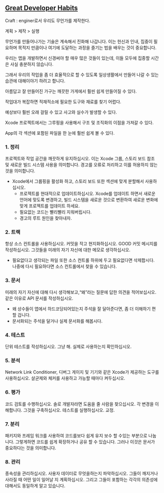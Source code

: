 ## [Great Developer Habits](https://developer.apple.com/videos/play/wwdc2019/239/?time=598)

Craft : enginer로서 우리도 무언가를 제작한다.


 계획 > 제작 > 실행

무언가를 만들어나가는 기술은 계속해서 진화해 나갑니다. 이는 헌신과 인내, 집중이 필요하며 목적지 만큼이나 여기에 도달하는 과정을 즐기는 법을 배우는 것이 중요합니다.

우리는 앱을 개발하면서 신경써야 할 매우 많은 것들이 있는데, 이들 모두에 집중할 시간은 사실 충분하지 않습니다.

그래서 우리의 작업을 좀 더 효율적으로 할 수 있도록 일상생활에서 만들어 나갈 수 있는 습관에 대해이야기 하려고 합니다.

아름답고 잘 만들어진 가구는 깨끗한 가게에서 훨씬 쉽게 만들어질 수 있다.



작업대가 복잡하면 적재적소에 필요한 도구와 재료를 찾기 어렵다.

예상보다 훨씬 오래 걸릴 수 있고 사고와 실수가 발생할 수 있다.

Xcode 프로젝트에서는 그루핑을 사용해서 구조 및 조직화의 이점을 가져갈 수 있다.

App의 각 섹션에 포함된 파일을 한 눈에 훨씬 쉽게 볼 수 있다.


### 1. 정리
프로젝트와 작업 공간을 깨끗하게 유지하십시오. 이는 Xcode 그룹, 스토리 보드 참조 및 새로운 빌드 시스템 사용을 의미합니다. 경고를 오류로 처리하고 이를 허용하지 않는 것을 의미합니다.

* Xcode에서 그룹핑을 활성화 하고, 스토리 보드 또한 섹션에 맞게 분할해서 사용하십시오.
  * 프로젝트를 현대적으로 업데이트하십시오. Xcode를 업데이트 하면서 새로운 언어에 맞도록 변경하고, 빌드 시스템을 새로운 것으로 변환하여 새로운 변화에 맞게 프로젝트를 업데이트 하세요.
  * 필요없는 코드는 빨리빨리 지워버립시다.
  * 경고의 루트 원인을 찾아내자.


### 2. 트랙 
항상 소스 컨트롤을 사용하십시오. 커밋을 작고 현지화하십시오. GOOD 커밋 메시지를 작성하십시오. 그것들을 미래의 자기 자신에 대한 메모로 생각하십시오.
 - 필요없다고 생각되는 파일 또한 소스 컨트롤 하위에 두고 필요없다면 삭제합시다. 나중에 다시 필요하다면 소스 컨트롤에서 찾을 수 있습니다.


### 3. 문서 
미래의 자기 자신에 대해 다시 생각해보고,“왜”라는 질문에 답한 의견을 적어보십시오. 같은 이유로 API 문서를 작성하십시오.
  - 왜 상수들이 앱에서 하드코딩되어있는지 주석을 잘 달아준다면, 좀 더 이해하기 편할 겁니다.
  - 문서화되는 주석을 달거나 실제 문서화를 해봅시다.

### 4. 테스트 
단위 테스트를 작성하십시오. 그냥 해. 실제로 사용하는지 확인하십시오.

### 5. 분석 
Network Link Conditioner, 디버그 게이지 및 기기와 같은 Xcode가 제공하는 도구를 사용하십시오. 살균제와 체커를 사용하고 가능할 때마다 켜두십시오.


### 6. 평가 
코드 검토를 수행하십시오. 솔로 개발자라면 도움을 줄 사람을 찾으십시오. 각 변경을 이해합니다. 그것을 구축하십시오. 테스트를 실행하십시오. 교정.

### 7. 분리 
패키지와 프레임 워크를 사용하여 코드를보다 쉽게 유지 보수 할 수있는 부분으로 나눕니다. 그렇게하면 코드를 쉽게 확장하거나 공유 할 수 있습니다.
그러나 이것은 문서가 중요하다는 것을 의미합니다.

### 8. 관리 
종속성을 관리하십시오. 사용자 데이터로 무엇을하는지 파악하십시오. 그들이 깨지거나 사라질 때 어떤 일이 일어날 지 계획하십시오. 그리고 그들이 포함하는 각각의 의존성에 대해서도 동일하게 알고 있습니다.
